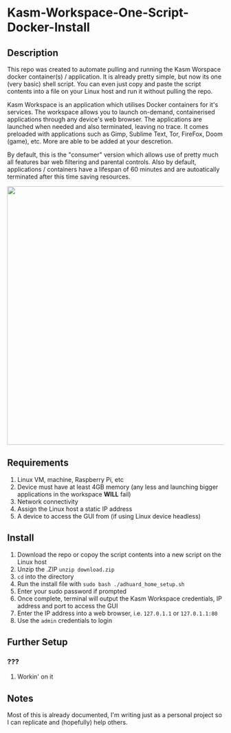 # Kasm-Workspace-One-Script-Docker-Install
## Description
This repo was created to automate pulling and running the Kasm Worspace docker container(s) / application. It is already pretty simple, but now its one (very basic) shell script. You can even just copy and paste the script contents into a file on your Linux host and run it without pulling the repo.

Kasm Workspace is an application which utilises Docker containers for it's services. The workspace allows you to launch on-demand, containerised applications through any device's web browser. The applications are launched when needed and also terminated, leaving no trace. 
It comes preloaded with applications such as Gimp, Sublime Text, Tor, FireFox, Doom (game), etc. More are able to be added at your descretion.

By default, this is the "consumer" version which allows use of pretty much all features bar web filtering and parental controls. 
Also by default, applications / containers have a lifespan of 60 minutes and are autoatically terminated after this time saving resources.

<img src="" alt="" width="600"/>

## Requirements
1. Linux VM, machine, Raspberry Pi, etc
2. Device must have at least 4GB memory (any less and launching bigger applications in the workspace **WILL** fail)
3. Network connectivity
4. Assign the Linux host a static IP address
5. A device to access the GUI from (if using Linux device headless)
## Install
1. Download the repo or copoy the script contents into a new script on the Linux host
2. Unzip the .ZIP `unzip download.zip`
3. `cd` into the directory
4. Run the install file with `sudo bash ./adhuard_home_setup.sh`
5. Enter your sudo password if prompted
6. Once complete, terminal will output the Kasm Workspace credentials, IP address and port to access the GUI
7. Enter the IP address into a web browser, i.e. `127.0.1.1` or `127.0.1.1:80`
8. Use the `admin` credentials to login
## Further Setup
### ???
1. Workin' on it
## Notes
Most of this is already documented, I'm writing just as a personal project so I can replicate and (hopefully) help others.
